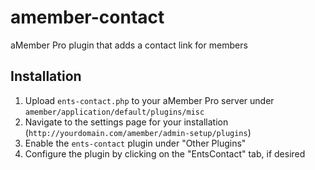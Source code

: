 # amember-contact
aMember Pro plugin that adds a contact link for members

## Installation

1. Upload `ents-contact.php` to your aMember Pro server under `amember/application/default/plugins/misc`
2. Navigate to the settings page for your installation (`http://yourdomain.com/amember/admin-setup/plugins`)
3. Enable the `ents-contact` plugin under "Other Plugins"
4. Configure the plugin by clicking on the "EntsContact" tab, if desired